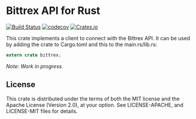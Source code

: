 # Bittrex API for Rust #
[![Build Status](https://travis-ci.org/Razican/bittrex-rs.svg?branch=develop)](https://travis-ci.org/Razican/bittrex-rs)
[![codecov](https://codecov.io/gh/Razican/bittrex-rs/branch/develop/graph/badge.svg)](https://travis-ci.org/Razican/bittrex-rs)
[![Crates.io](https://meritbadge.herokuapp.com/bittrex)](https://crates.io/crates/bittrex)

This crate implements a client to connect with the Bittrex API. It can be used by adding the crate
to Cargo.toml and this to the main.rs/lib.rs:

```rust
extern crate bittrex;
```

*Note: Work in progress.*

## License ##

This crate is distributed under the terms of both the MIT license and the Apache License (Version
2.0), at your option. See LICENSE-APACHE, and LICENSE-MIT files for details.
